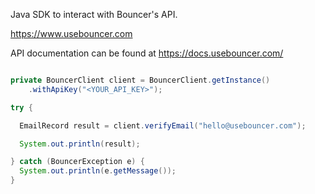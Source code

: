 Java SDK to interact with Bouncer's API.

https://www.usebouncer.com

API documentation can be found at https://docs.usebouncer.com/

```java

private BouncerClient client = BouncerClient.getInstance()
    .withApiKey("<YOUR_API_KEY>");

try {

  EmailRecord result = client.verifyEmail("hello@usebouncer.com");

  System.out.println(result);

} catch (BouncerException e) {
  System.out.println(e.getMessage());
}

```
